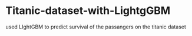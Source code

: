 # Titanic-dataset-with-LightgGBM
used LIghtGBM to predict survival of the passangers on the titanic dataset
